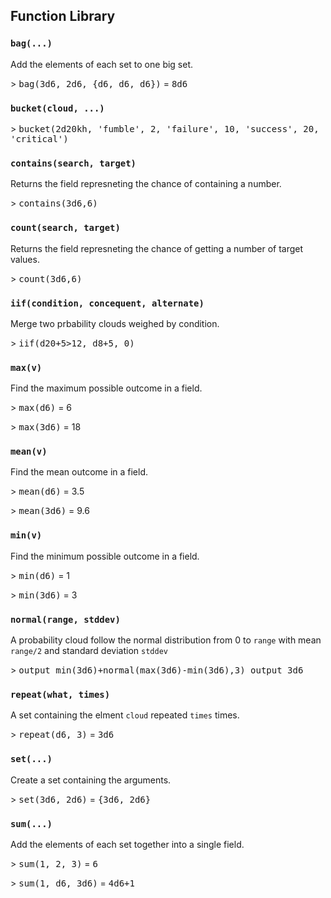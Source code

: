 ## Function Library

### `bag(...)`

Add the elements of each set to one big set.

&gt; <kbd>bag(3d6, 2d6, {d6, d6, d6})</kbd> = <kbd>8d6</kbd>



### `bucket(cloud, ...)`



&gt; <kbd>bucket(2d20kh, 'fumble', 2, 'failure', 10, 'success', 20, 'critical')</kbd>



### `contains(search, target)`

Returns the field represneting the chance of containing a number.

&gt; <kbd>contains(3d6,6)</kbd>



### `count(search, target)`

Returns the field represneting the chance of getting a number of target values.

&gt; <kbd>count(3d6,6)</kbd>



### `iif(condition, concequent, alternate)`

Merge two prbability clouds weighed by condition.

&gt; <kbd>iif(d20+5&gt;12, d8+5, 0)</kbd>



### `max(v)`

Find the maximum possible outcome in a field.

&gt; <kbd>max(d6)</kbd> = 6

&gt; <kbd>max(3d6)</kbd> = 18



### `mean(v)`

Find the mean outcome in a field.

&gt; <kbd>mean(d6)</kbd> = 3.5

&gt; <kbd>mean(3d6)</kbd> = 9.6



### `min(v)`

Find the minimum possible outcome in a field.

&gt; <kbd>min(d6)</kbd> = 1

&gt; <kbd>min(3d6)</kbd> = 3



### `normal(range, stddev)`

A probability cloud follow the normal distribution from 0 to `range`
with mean `range/2` and standard deviation `stddev`

&gt; <kbd>output min(3d6)+normal(max(3d6)-min(3d6),3)
output 3d6</kbd>



### `repeat(what, times)`

A set containing the elment `cloud` repeated `times` times.

&gt; <kbd>repeat(d6, 3)</kbd> = <kbd>3d6</kbd>



### `set(...)`

Create a set containing the arguments.

&gt; <kbd>set(3d6, 2d6)</kbd> = <kbd>{3d6, 2d6}</kbd>



### `sum(...)`

Add the elements of each set together into a single field.

&gt; <kbd>sum(1, 2, 3)</kbd> = <kbd>6</kbd>

&gt; <kbd>sum(1, d6, 3d6)</kbd> = <kbd>4d6+1</kbd>


